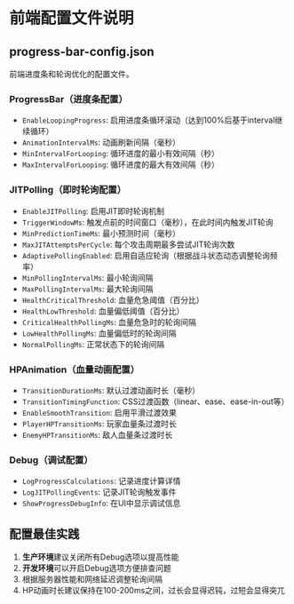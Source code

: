 # 前端配置文件说明

## progress-bar-config.json

前端进度条和轮询优化的配置文件。

### ProgressBar（进度条配置）

- `EnableLoopingProgress`: 启用进度条循环滚动（达到100%后基于interval继续循环）
- `AnimationIntervalMs`: 动画刷新间隔（毫秒）
- `MinIntervalForLooping`: 循环进度的最小有效间隔（秒）
- `MaxIntervalForLooping`: 循环进度的最大有效间隔（秒）

### JITPolling（即时轮询配置）

- `EnableJITPolling`: 启用JIT即时轮询机制
- `TriggerWindowMs`: 触发点前的时间窗口（毫秒），在此时间内触发JIT轮询
- `MinPredictionTimeMs`: 最小预测时间（毫秒）
- `MaxJITAttemptsPerCycle`: 每个攻击周期最多尝试JIT轮询次数
- `AdaptivePollingEnabled`: 启用自适应轮询（根据战斗状态动态调整轮询频率）
- `MinPollingIntervalMs`: 最小轮询间隔
- `MaxPollingIntervalMs`: 最大轮询间隔
- `HealthCriticalThreshold`: 血量危急阈值（百分比）
- `HealthLowThreshold`: 血量偏低阈值（百分比）
- `CriticalHealthPollingMs`: 血量危急时的轮询间隔
- `LowHealthPollingMs`: 血量偏低时的轮询间隔
- `NormalPollingMs`: 正常状态下的轮询间隔

### HPAnimation（血量动画配置）

- `TransitionDurationMs`: 默认过渡动画时长（毫秒）
- `TransitionTimingFunction`: CSS过渡函数（linear、ease、ease-in-out等）
- `EnableSmoothTransition`: 启用平滑过渡效果
- `PlayerHPTransitionMs`: 玩家血量条过渡时长
- `EnemyHPTransitionMs`: 敌人血量条过渡时长

### Debug（调试配置）

- `LogProgressCalculations`: 记录进度计算详情
- `LogJITPollingEvents`: 记录JIT轮询触发事件
- `ShowProgressDebugInfo`: 在UI中显示调试信息

## 配置最佳实践

1. **生产环境**建议关闭所有Debug选项以提高性能
2. **开发环境**可以开启Debug选项方便排查问题
3. 根据服务器性能和网络延迟调整轮询间隔
4. HP动画时长建议保持在100-200ms之间，过长会显得迟钝，过短会显得突兀
